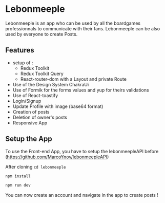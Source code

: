# Lebonmeeple

Lebonmeeple is an app who can be used by all the boardgames professionnals to communicate with their fans.
Lebonmeeple can be also used by everyone to create Posts.

## Features

- setup of :
  - Redux Toolkit
  - Redux Toolkit Query
  - React-router-dom with a Layout and private Route
- Use of the Design System ChakraUi
- Use of Formik for the forms values and yup for theirs validations
- Use of React-toastify
- Login/Signup
- Update Profile with image (base64 format)
- Creation of posts
- Deletion of owner's posts
- Responsive App

## Setup the App

To use the Front-end App, you have to setup the lebonmeepleAPI before (https://github.com/MarcoYnov/lebonmeepleAPI)

After cloning ```cd lebonmeeple```

```bash
npm install
```

```bash
npm run dev
```

You can now create an account and navigate in the app to create posts !
